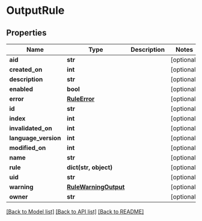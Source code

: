 # OutputRule

## Properties
Name | Type | Description | Notes
------------ | ------------- | ------------- | -------------
**aid** | **str** |  | [optional] 
**created_on** | **int** |  | [optional] 
**description** | **str** |  | [optional] 
**enabled** | **bool** |  | [optional] 
**error** | [**RuleError**](RuleError.md) |  | [optional] 
**id** | **str** |  | [optional] 
**index** | **int** |  | [optional] 
**invalidated_on** | **int** |  | [optional] 
**language_version** | **int** |  | [optional] 
**modified_on** | **int** |  | [optional] 
**name** | **str** |  | [optional] 
**rule** | **dict(str, object)** |  | [optional] 
**uid** | **str** |  | [optional] 
**warning** | [**RuleWarningOutput**](RuleWarningOutput.md) |  | [optional] 
**owner** | **str** |  | [optional] 

[[Back to Model list]](../README.md#documentation-for-models) [[Back to API list]](../README.md#documentation-for-api-endpoints) [[Back to README]](../README.md)


